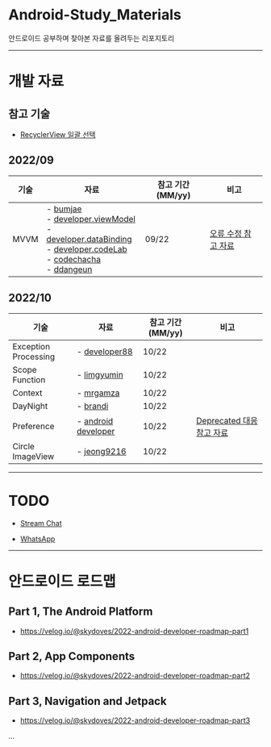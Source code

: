 # Android-Study_Materials
안드로이드 공부하며 찾아본 자료를 올려두는 리포지토리

---

# 개발 자료

## 참고 기술

- [RecyclerView 일괄 선택](https://hwanine.github.io/android/Android-Checkbox4/)

## 2022/09

| 기술 | 자료 | 참고 기간(MM/yy) | 비고 |
| -- | -- | -- | -- |
| MVVM |- [bumjae](https://bumjae.tistory.com/47) <br/> - [developer.viewModel](https://developer.android.com/topic/libraries/architecture/viewmodel)<br/>- [developer.dataBinding](https://developer.android.com/topic/libraries/data-binding)<br/>- [developer.codeLab](https://developer.android.com/codelabs/android-databinding#0)<br/>- [codechacha](https://codechacha.com/ko/android-jetpack-create-viewmodel/)<br/>- [ddangeun](https://ddangeun.tistory.com/83)| 09/22 | [오류 수정 참고 자료](https://velog.io/@dustndus8/%EC%95%88%EB%93%9C%EB%A1%9C%EC%9D%B4%EB%93%9CAndroidKotlin-by-viewModels-%EC%82%AC%EC%9A%A9%ED%95%98%EA%B8%B0) |

## 2022/10

| 기술 | 자료 | 참고 기간(MM/yy) | 비고 |
| -- | -- | -- | -- |
| Exception Processing |- [developer88](https://developer88.tistory.com/257)| 10/22 | |
| Scope Function | - [limgyumin](https://medium.com/@limgyumin/%EC%BD%94%ED%8B%80%EB%A6%B0-%EC%9D%98-apply-with-let-also-run-%EC%9D%80-%EC%96%B8%EC%A0%9C-%EC%82%AC%EC%9A%A9%ED%95%98%EB%8A%94%EA%B0%80-4a517292df29) | 10/22 | |
| Context | - [mrgamza](https://mrgamza.tistory.com/197) | 10/22 | |
| DayNight | - [brandi](https://labs.brandi.co.kr/2019/12/19/kimby.html#h5) | 10/22 | |
| Preference | - [android developer](https://developer.android.com/guide/topics/ui/settings/customize-your-settings?hl=ko)| 10/22 | [Deprecated 대응 참고 자료](https://dongdonghello.tistory.com/11) |
| Circle ImageView | - [jeong9216](https://jeong9216.tistory.com/9) | 10/22 | |

---

# TODO

- [Stream Chat](https://velog.io/@skydoves/android-chat-tutorial-stream-chat-sdk)

- [WhatsApp](https://velog.io/@skydoves/build-whatsapp-clone)


---

# 안드로이드 로드맵

## Part 1, The Android Platform
- https://velog.io/@skydoves/2022-android-developer-roadmap-part1

## Part 2, App Components
- https://velog.io/@skydoves/2022-android-developer-roadmap-part2

## Part 3, Navigation and Jetpack
- https://velog.io/@skydoves/2022-android-developer-roadmap-part3

...

